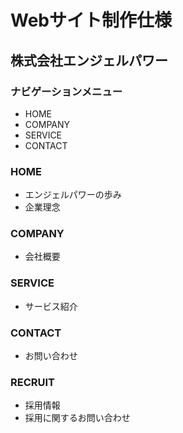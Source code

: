 # Webサイト制作仕様

## 株式会社エンジェルパワー

### ナビゲーションメニュー

- HOME
- COMPANY
- SERVICE
- CONTACT

### HOME

- エンジェルパワーの歩み
- 企業理念

### COMPANY

- 会社概要

### SERVICE

- サービス紹介

### CONTACT

- お問い合わせ

### RECRUIT

- 採用情報
- 採用に関するお問い合わせ
